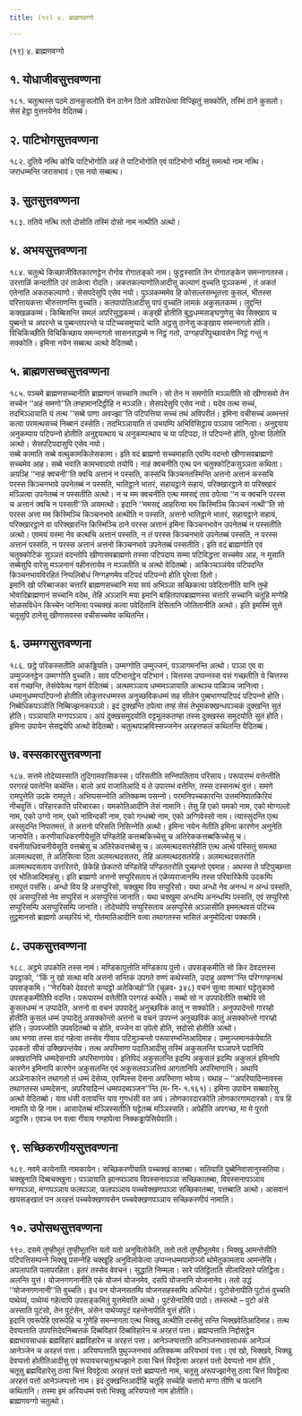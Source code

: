```yaml
---
title: (१९) ४. ब्राह्मणवग्गो

---
```

(१९) ४. ब्राह्मणवग्गो  


## १. योधाजीवसुत्तवण्णना

१८१. चतुत्थस्स पठमे ठानकुसलोति येन ठानेन ठितो अविराधेत्वा विज्झितुं सक्‍कोति, तस्मिं ठाने कुसलो। सेसं हेट्ठा वुत्तनयेनेव वेदितब्बं।  


## २. पाटिभोगसुत्तवण्णना

१८२. दुतिये नत्थि कोचि पाटिभोगोति अहं ते पाटिभोगोति एवं पाटिभोगो भवितुं समत्थो नाम नत्थि। जराधम्मन्ति जरासभावं। एस नयो सब्बत्थ।  


## ३. सुतसुत्तवण्णना

१८३. ततिये नत्थि ततो दोसोति तस्मिं दोसो नाम नत्थीति अत्थो।  


## ४. अभयसुत्तवण्णना

१८४. चतुत्थे किच्छाजीवितकारणट्ठेन रोगोव रोगातङ्को नाम। फुट्ठस्साति तेन रोगातङ्केन समन्‍नागतस्स। उरत्ताळिं कन्दतीति उरं ताळेत्वा रोदति। अकतकल्याणोतिआदीसु कल्याणं वुच्‍चति पुञ्‍ञकम्मं , तं अकतं एतेनाति अकतकल्याणो। सेसपदेसुपि एसेव नयो। पुञ्‍ञकम्ममेव हि कोसल्‍लसम्भूतत्ता कुसलं, भीतस्स परित्तायकत्ता भीरुत्ताणन्ति वुच्‍चति। कतपापोतिआदीसु पापं वुच्‍चति लामकं अकुसलकम्मं। लुद्दन्ति कक्खळकम्मं। किब्बिसन्ति समलं अपरिसुद्धकम्मं। कङ्खी होतीति बुद्धधम्मसङ्घगुणेसु चेव सिक्खाय च पुब्बन्ते च अपरन्ते च पुब्बन्तापरन्ते च पटिच्‍चसमुप्पादे चाति अट्ठसु ठानेसु कङ्खाय समन्‍नागतो होति। विचिकिच्छीति विचिकिच्छाय समन्‍नागतो सासनसद्धम्मे न निट्ठं गतो, उग्गहपरिपुच्छावसेन निट्ठं गन्तुं न सक्‍कोति। इमिना नयेन सब्बत्थ अत्थो वेदितब्बो।  


## ५. ब्राह्मणसच्‍चसुत्तवण्णना

१८५. पञ्‍चमे ब्राह्मणसच्‍चानीति ब्राह्मणानं सच्‍चानि तथानि। सो तेन न समणोति मञ्‍ञतीति सो खीणासवो तेन सच्‍चेन ‘‘अहं समणो’’ति तण्हामानदिट्ठीहि न मञ्‍ञति। सेसपदेसुपि एसेव नयो। यदेव तत्थ सच्‍चं, तदभिञ्‍ञायाति यं तत्थ ‘‘सब्बे पाणा अवज्झा’’ति पटिपत्तिया सच्‍चं तथं अविपरीतं। इमिना वचीसच्‍चं अब्भन्तरं कत्वा परमत्थसच्‍चं निब्बानं दस्सेति। तदभिञ्‍ञायाति तं उभयम्पि अभिविसिट्ठाय पञ्‍ञाय जानित्वा। अनुद्दयाय अनुकम्पाय पटिपन्‍नो होतीति अनुद्दयत्थाय च अनुकम्पत्थाय च या पटिपदा, तं पटिपन्‍नो होति, पूरेत्वा ठितोति अत्थो। सेसपटिपदासुपि एसेव नयो।  
सब्बे कामाति सब्बे वत्थुकामकिलेसकामा। इति वदं ब्राह्मणो सच्‍चमाहाति एवम्पि वदन्तो खीणासवब्राह्मणो सच्‍चमेव आह। सब्बे भवाति कामभवादयो तयोपि। नाहं क्‍वचनीति एत्थ पन चतुक्‍कोटिकसुञ्‍ञता कथिता। अयञ्हि ‘‘नाहं क्‍वचनी’’ति क्‍वचि अत्तानं न पस्सति, कस्सचि किञ्‍चनतस्मिन्ति अत्तनो अत्तानं कस्सचि परस्स किञ्‍चनभावे उपनेतब्बं न पस्सति, भातिट्ठाने भातरं, सहायट्ठाने सहायं, परिक्खारट्ठाने वा परिक्खारं मञ्‍ञित्वा उपनेतब्बं न पस्सतीति अत्थो। न च मम क्‍वचनीति एत्थ ममसद्दं ताव ठपेत्वा ‘‘न च क्‍वचनि परस्स च अत्तानं क्‍वचि न पस्सती’’ति अयमत्थो। इदानि ‘‘ममसद्दं आहरित्वा मम किस्मिञ्‍चि किञ्‍चनं नत्थी’’ति सो परस्स अत्ता मम किस्मिञ्‍चि किञ्‍चनभावे अत्थीति न पस्सति, अत्तनो भातिट्ठाने भातरं, सहायट्ठाने सहायं, परिक्खारट्ठाने वा परिक्खारन्ति किस्मिञ्‍चि ठाने परस्स अत्तानं इमिना किञ्‍चनभावेन उपनेतब्बं न पस्सतीति अत्थो। एवमयं यस्मा नेव कत्थचि अत्तानं पस्सति, न तं परस्स किञ्‍चनभावे उपनेतब्बं पस्सति, न परस्स अत्तानं पस्सति, न परस्स अत्तानं अत्तनो किञ्‍चनभावे उपनेतब्बं पस्सतीति। इति वदं ब्राह्मणोति एवं चतुक्‍कोटिकं सुञ्‍ञतं वदन्तोपि खीणासवब्राह्मणो तस्सा पटिपदाय सम्मा पटिविद्धत्ता सच्‍चमेव आह, न मुसाति सब्बेसुपि वारेसु मञ्‍ञनानं पहीनत्तायेव न मञ्‍ञतीति च अत्थो वेदितब्बो। आकिञ्‍चञ्‍ञंयेव पटिपदन्ति किञ्‍चनभावविरहितं निप्पलिबोधं निग्गहणमेव पटिपदं पटिपन्‍नो होति पूरेत्वा ठितो।  
इमानि खो परिब्बाजका चत्तारि ब्राह्मणसच्‍चानि मया सयं अभिञ्‍ञा सच्छिकत्वा पवेदितानीति यानि तुम्हे भोवादिब्राह्मणानं सच्‍चानि वदेथ, तेहि अञ्‍ञानि मया इमानि बाहितपापब्राह्मणस्स चत्तारि सच्‍चानि चतूहि मग्गेहि सोळसविधेन किच्‍चेन जानित्वा पच्‍चक्खं कत्वा पवेदितानि देसितानि जोतितानीति अत्थो। इति इमस्मिं सुत्ते चतूसुपि ठानेसु खीणासवस्स वचीसच्‍चमेव कथितन्ति।  


## ६. उम्मग्गसुत्तवण्णना

१८६. छट्ठे परिकस्सतीति आकड्ढियति। उम्मग्गोति उम्मुज्‍जनं, पञ्‍ञागमनन्ति अत्थो। पञ्‍ञा एव वा उम्मुज्‍जनट्ठेन उम्मग्गोति वुच्‍चति। साव पटिभानट्ठेन पटिभानं। चित्तस्स उप्पन्‍नस्स वसं गच्छतीति ये चित्तस्स वसं गच्छन्ति, तेसंयेवेत्थ गहणं वेदितब्बं। अत्थमञ्‍ञाय धम्ममञ्‍ञायाति अत्थञ्‍च पाळिञ्‍च जानित्वा। धम्मानुधम्मप्पटिपन्‍नो होतीति लोकुत्तरधम्मस्स अनुच्छविकधम्मं सह सीलेन पुब्बभागप्पटिपदं पटिपन्‍नो होति। निब्बेधिकपञ्‍ञोति निब्बिज्झनकपञ्‍ञो। इदं दुक्खन्ति ठपेत्वा तण्हं सेसं तेभूमकक्खन्धपञ्‍चकं दुक्खन्ति सुतं होति। पञ्‍ञायाति मग्गपञ्‍ञाय। अयं दुक्खसमुदयोति वट्टमूलकतण्हा तस्स दुक्खस्स समुदयोति सुतं होति। इमिना उपायेन सेसद्वयेपि अत्थो वेदितब्बो। चतुत्थपञ्हविस्सज्‍जनेन अरहत्तफलं कथितन्ति वेदितब्बं।  


## ७. वस्सकारसुत्तवण्णना

१८७. सत्तमे तोदेय्यस्साति तुदिगामवासिकस्स। परिसतीति सन्‍निपतिताय परिसाय। परूपारम्भं वत्तेन्तीति परगरहं पवत्तेन्ति कथेन्ति। बालो अयं राजातिआदि यं ते उपारम्भं वत्तेन्ति, तस्स दस्सनत्थं वुत्तं। समणे रामपुत्तेति उदके रामपुत्ते। अभिप्पसन्‍नोति अतिक्‍कम्म पसन्‍नो। परमनिपच्‍चकारन्ति उत्तमनिपातकिरियं नीचवुत्तिं। परिहारकाति परिचारका। यमकोतिआदीनि तेसं नामानि। तेसु हि एको यमको नाम, एको मोग्गल्‍लो नाम, एको उग्गो नाम, एको नाविन्दकी नाम, एको गन्धब्बो नाम, एको अग्गिवेस्सो नाम। त्यास्सुदन्ति एत्थ अस्सुदन्ति निपातमत्तं, ते अत्तनो परिसति निसिन्‍नेति अत्थो। इमिना नयेन नेतीति इमिना कारणेन अनुनेति जानापेति। करणीयाधिकरणीयेसूति पण्डितेहि कत्तब्बकिच्‍चेसु च अतिरेककत्तब्बकिच्‍चेसु च। वचनीयाधिवचनीयेसूति वत्तब्बेसु च अतिरेकवत्तब्बेसु च। अलमत्थदसतरेहीति एत्थ अत्थे पस्सितुं समत्था अलमत्थदसा, ते अतिसित्वा ठिता अलमत्थदसतरा, तेहि अलमत्थदसतरेहि। अलमत्थदसतरोति अलमत्थदसताय उत्तरितरो, छेकेहि छेकतरो पण्डितेहि पण्डिततरोति पुच्छन्तो एवमाह। अथस्स ते पटिपुच्छन्ता एवं भोतिआदिमाहंसु। इति ब्राह्मणो अत्तनो सप्पुरिसताय तं एळेय्यराजानम्पि तस्स परिवारिकेपि उदकम्पि रामपुत्तं पसंसि। अन्धो विय हि असप्पुरिसो, चक्खुमा विय सप्पुरिसो। यथा अन्धो नेव अनन्धं न अन्धं पस्सति, एवं असप्पुरिसो नेव सप्पुरिसं न असप्पुरिसं जानाति। यथा चक्खुमा अन्धम्पि अनन्धम्पि पस्सति, एवं सप्पुरिसो सप्पुरिसम्पि असप्पुरिसम्पि जानाति। तोदेय्योपि सप्पुरिसताय असप्पुरिसे अञ्‍ञासीति इममत्थवसं पटिच्‍च तुट्ठमानसो ब्राह्मणो अच्छरियं भो, गोतमातिआदीनि वत्वा तथागतस्स भासितं अनुमोदित्वा पक्‍कामि।  


## ८. उपकसुत्तवण्णना

१८८. अट्ठमे उपकोति तस्स नामं। मण्डिकापुत्तोति मण्डिकाय पुत्तो। उपसङ्कमीति सो किर देवदत्तस्स उपट्ठाको, ‘‘किं नु खो सत्था मयि अत्तनो सन्तिकं उपगते वण्णं कथेस्सति, उदाहु अवण्ण’’न्ति परिग्गण्हनत्थं उपसङ्कमि। ‘‘नेरयिको देवदत्तो कप्पट्ठो अतेकिच्छो’’ति (चूळव॰ ३४८) वचनं सुत्वा सत्थारं घट्टेतुकामो उपसङ्कमीतिपि वदन्ति। परूपारम्भं वत्तेतीति परगरहं कथेति। सब्बो सो न उपपादेतीति सब्बोपि सो कुसलधम्मं न उप्पादेति, अत्तनो वा वचनं उपपादेतुं अनुच्छविकं कातुं न सक्‍कोति। अनुपपादेन्तो गारय्हो होतीति कुसलं धम्मं उप्पादेतुं असक्‍कोन्तो अत्तनो च वचनं उपपन्‍नं अनुच्छविकं कातुं असक्‍कोन्तो गारय्हो होति। उपवज्‍जोति उपवदितब्बो च होति, वज्‍जेन वा उपेतो होति, सदोसो होतीति अत्थो।  
अथ भगवा तस्स वादं गहेत्वा तस्सेव गीवाय पटिमुञ्‍चन्तो परूपारम्भन्तिआदिमाह। उम्मुज्‍जमानकंयेवाति उदकतो सीसं उक्खिपन्तंयेव। तत्थ अपरिमाणा पदातिआदीसु तस्मिं अकुसलन्ति पञ्‍ञापने पदानिपि अक्खरानिपि धम्मदेसनापि अपरिमाणायेव। इतिपिदं अकुसलन्ति इदम्पि अकुसलं इदम्पि अकुसलं इमिनापि कारणेन इमिनापि कारणेन अकुसलन्ति एवं अकुसलपञ्‍ञत्तियं आगतानिपि अपरिमाणानि। अथापि अञ्‍ञेनाकारेन तथागतो तं धम्मं देसेय्य, एवम्पिस्स देसना अपरिमाणा भवेय्य। यथाह – ‘‘अपरियादिन्‍नावस्स तथागतस्स धम्मदेसना, अपरियादिन्‍नं धम्मपदब्यञ्‍जन’’न्ति (म॰ नि॰ १.१६१)। इमिना उपायेन सब्बवारेसु अत्थो वेदितब्बो। याव धंसी वतायन्ति याव गुणधंसी वत अयं। लोणकारदारकोति लोणकारगामदारको। यत्र हि नामाति यो हि नाम। आसादेतब्बं मञ्‍ञिस्सतीति घट्टेतब्बं मञ्‍ञिस्सति। अपेहीति अपगच्छ, मा मे पुरतो अट्ठासि। एवञ्‍च पन वत्वा गीवाय गण्हापेत्वा निक्‍कड्ढापेसियेवाति।  


## ९. सच्छिकरणीयसुत्तवण्णना

१८९. नवमे कायेनाति नामकायेन। सच्छिकरणीयाति पच्‍चक्खं कातब्बा। सतियाति पुब्बेनिवासानुस्सतिया। चक्खुनाति दिब्बचक्खुना। पञ्‍ञायाति झानपञ्‍ञाय विपस्सनापञ्‍ञा सच्छिकातब्बा, विपस्सनापञ्‍ञाय मग्गपञ्‍ञा, मग्गपञ्‍ञाय फलपञ्‍ञा, फलपञ्‍ञाय पच्‍चवेक्खणपञ्‍ञा सच्छिकातब्बा, पत्तब्बाति अत्थो। आसवानं खयसङ्खातं पन अरहत्तं पच्‍चवेक्खणवसेन पच्‍चवेक्खणपञ्‍ञाय सच्छिकरणीयं नामाति।  


## १०. उपोसथसुत्तवण्णना

१९०. दसमे तुण्हीभूतं तुण्हीभूतन्ति यतो यतो अनुविलोकेति, ततो ततो तुण्हीभूतमेव। भिक्खू आमन्तेसीति पटिपत्तिसम्पन्‍ने भिक्खू पसन्‍नेहि चक्खूहि अनुविलोकेत्वा उप्पन्‍नधम्मपामोज्‍जो थोमेतुकामताय आमन्तेसि। अपलापाति पलापरहिता। इतरं तस्सेव वेवचनं। सुद्धाति निम्मला। सारे पतिट्ठिताति सीलादिसारे पतिट्ठिता। अलन्ति युत्तं। योजनगणनानीति एकं योजनं योजनमेव, दसपि योजनानि योजनानेव। ततो उद्धं ‘‘योजनगणनानी’’ति वुच्‍चति। इध पन योजनसतम्पि योजनसहस्सम्पि अधिप्पेतं। पुटोसेनापीति पुटोसं वुच्‍चति पाथेय्यं, पाथेय्यं गहेत्वापि उपसङ्कमितुं युत्तमेवाति अत्थो। पुटंसेनातिपि पाठो। तस्सत्थो – पुटो अंसे अस्साति पुटंसो, तेन पुटंसेन, अंसेन पाथेय्यपुटं वहन्तेनापीति वुत्तं होति।  
इदानि एवरूपेहि एवरूपेहि च गुणेहि समन्‍नागता एत्थ भिक्खू अत्थीति दस्सेतुं सन्ति भिक्खवेतिआदिमाह। तत्थ देवप्पत्ताति उपपत्तिदेवनिब्बत्तकं दिब्बविहारं दिब्बविहारेन च अरहत्तं पत्ता। ब्रह्मप्पत्ताति निद्दोसट्ठेन ब्रह्मभावसाधकं ब्रह्मविहारं ब्रह्मविहारेन च अरहत्तं पत्ता। आनेञ्‍जप्पत्ताति अनिञ्‍जनभावसाधकं आनेञ्‍जं आनेञ्‍जेन च अरहत्तं पत्ता। अरियप्पत्ताति पुथुज्‍जनभावं अतिक्‍कम्म अरियभावं पत्ता। एवं खो, भिक्खवे, भिक्खु देवप्पत्तो होतीतिआदीसु एवं रूपावचरचतुत्थज्झाने ठत्वा चित्तं विवट्टेत्वा अरहत्तं पत्तो देवप्पत्तो नाम होति , चतूसु ब्रह्मविहारेसु ठत्वा चित्तं विवट्टेत्वा अरहत्तं पत्तो ब्रह्मप्पत्तो नाम, चतूसु अरूपज्झानेसु ठत्वा चित्तं विवट्टेत्वा अरहत्तं पत्तो आनेञ्‍जप्पत्तो नाम। इदं दुक्खन्तिआदीहि चतूहि सच्‍चेहि चत्तारो मग्गा तीणि च फलानि कथितानि। तस्मा इमं अरियधम्मं पत्तो भिक्खु अरियप्पत्तो नाम होतीति।  
ब्राह्मणवग्गो चतुत्थो।  
